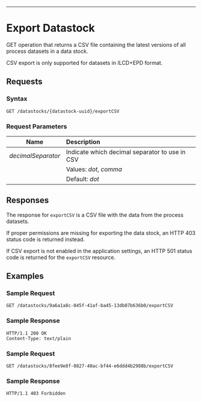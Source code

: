---

Export Datastock
================

GET operation that returns a CSV file containing the latest versions of all process datasets in a data stock.

CSV export is only supported for datasets in ILCD+EPD format.

Requests
--------

### Syntax

    GET /datastocks/{datastock-uuid}/exportCSV

### Request Parameters

| Name               | Description                                      |
| :----------------: | :----------------------------------------------- |
| *decimalSeparator* | Indicate which decimal separator to use in CSV   |
|                    | Values: *dot*, *comma*                           |
|                    | Default: *dot*                                   |


Responses
---------

The response for `exportCSV` is a CSV file with the data from the process datasets. 

If proper permissions are missing for exporting the data stock, an HTTP 403 status code is returned instead.
 
If CSV export is not enabled in the application settings, an HTTP 501 status code is returned for the `exportCSV` resource.


Examples
--------

### Sample Request

    GET /datastocks/9a6a1a8c-045f-41af-ba45-13db07b636b0/exportCSV

### Sample Response

    HTTP/1.1 200 OK
    Content-Type: text/plain


### Sample Request

    GET /datastocks/8fee9e8f-0827-40ac-bf44-e6ddd4b2988b/exportCSV

### Sample Response

    HTTP/1.1 403 Forbidden
 
